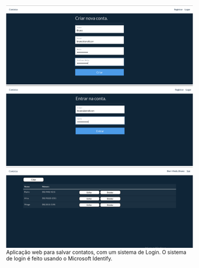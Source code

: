 <img src="images\Capturar.PNG">
<img src="images\Capturar2.PNG">
<img src="images\Capturar3.PNG">
<div>Aplicação web para salvar contatos, com um sistema de Login. O sistema de login é feito usando o Microsoft Identify.</div>